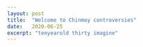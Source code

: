 ```yaml
---
layout: post
title:  "Welcome to Chinmoy controversies"
date:   2020-06-25
excerpt: "tenyearold thirty imagine"
---
```

